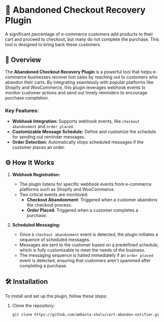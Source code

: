 # 🛒 Abandoned Checkout Recovery Plugin

A significant percentage of e-commerce customers add products to their cart and proceed to checkout, but many do not complete the purchase. This tool is designed to bring back these customers.

## 🚀 Overview

The **Abandoned Checkout Recovery Plugin** is a powerful tool that helps e-commerce businesses recover lost sales by reaching out to customers who abandon their carts. By integrating seamlessly with popular platforms like Shopify and WooCommerce, this plugin leverages webhook events to monitor customer actions and send out timely reminders to encourage purchase completion.

### Key Features:

- **Webhook Integration:** Supports webhook events, like `checkout abandonment` and `order placed`.
- **Customizable Message Schedule:** Define and customize the schedule for sending out reminder messages.
- **Order Detection:** Automatically stops scheduled messages if the customer places an order.

## ⚙️ How It Works

1. **Webhook Registration:**
   - The plugin listens for specific webhook events from e-commerce platforms such as Shopify and WooCommerce.
   - Two critical events are monitored:
     - **Checkout Abandonment**: Triggered when a customer abandons the checkout process.
     - **Order Placed**: Triggered when a customer completes a purchase.

2. **Scheduled Messaging:**
   - Once a `checkout abandonment` event is detected, the plugin initiates a sequence of scheduled messages.
   - Messages are sent to the customer based on a predefined schedule, which is fully customizable to meet the needs of the business.
   - The messaging sequence is halted immediately if an `order placed` event is detected, ensuring that customers aren't spammed after completing a purchase.

## 🛠️ Installation

To install and set up the plugin, follow these steps:

1. Clone the repository:
   ```bash
   git clone https://github.com/ambasta-shalu/cart-abandon-notifier.git
